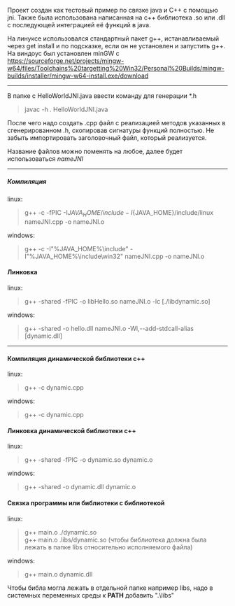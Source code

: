 Проект создан как тестовый пример по связке java и C++ с помощью jni.
Также была использована написанная на с++ библиотека .so или .dll с последующей интеграцией её функций в java.

На линуксе использовался стандартный пакет g++, истанавливаемый через get install и по подсказке, если он не установлен и запустить g++.<br>
На виндоус был установлен minGW с https://sourceforge.net/projects/mingw-w64/files/Toolchains%20targetting%20Win32/Personal%20Builds/mingw-builds/installer/mingw-w64-install.exe/download

---

В папке с HelloWorldJNI.java ввести команду для генерации *.h
> javac -h . HelloWorldJNI.java

После чего надо создать .cpp файл с реализацией методов указанных в сгенерированном .h, скопировав сигнатуры функций полностью.
Не забыть импортировать заголовочный файл, который реализуется.

Название файлов можно поменять на любое, далее будет использоваться *nameJNI*

---

##### Компиляция

linux:<br>
> g++ -c -fPIC -I${JAVA_HOME}/include -I${JAVA_HOME}/include/linux nameJNI.cpp -o nameJNI.o

windows:<br>
> g++ -c -I"%JAVA_HOME%\include" -I"%JAVA_HOME%\include\win32" nameJNI.cpp -o nameJNI.o

#### Линковка

linux:<br>
> g++ -shared -fPIC -o libHello.so nameJNI.o -lc [./libdynamic.so]

windows:<br>
> g++ -shared -o hello.dll nameJNI.o -Wl,--add-stdcall-alias [dynamic.dll]

---

#### Компиляция динамической библиотеки с++

linux:<br>
> g++ -c dynamic.cpp

windows:<br>
> g++ -c dynamic.cpp

#### Линковка динамической библиотеки с++

linux:<br>
> g++ -shared -fPIC -o dynamic.so dynamic.o

windows:<br>
> g++ -shared -o dynamic.dll dynamic.o

#### Связка программы или библиотеки с библиотекой

linux:<br>
> g++ main.o ./dynamic.so<br>
> g++ main.o .libs/dynamic.so (чтобы библиотека должна была лежать в папке libs относительно исполняемого файла)

windows:<br>
> g++ main.o dynamic.dll

Чтобы библа могла лежать в отдельной папке например libs, надо в системных переменных среды к **PATH** добавить ".\libs"

